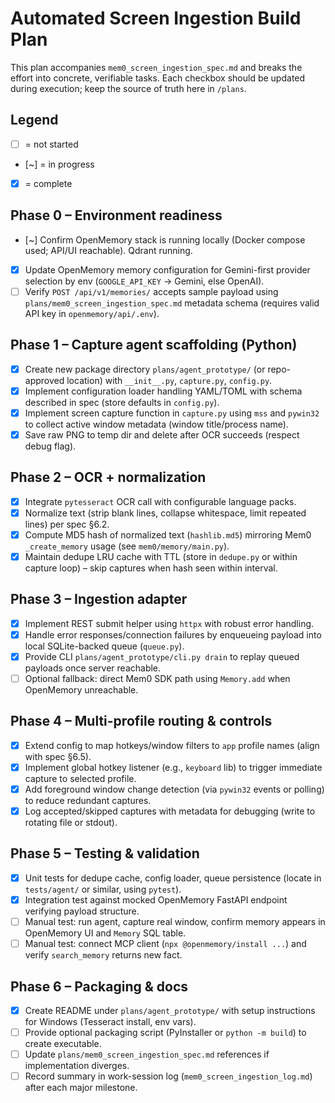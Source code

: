 # Automated Screen Ingestion Build Plan

This plan accompanies `mem0_screen_ingestion_spec.md` and breaks the effort into concrete, verifiable tasks. Each checkbox should be updated during execution; keep the source of truth here in `/plans`.

## Legend

- [ ] = not started
- [~] = in progress
- [x] = complete

## Phase 0 – Environment readiness

- [~] Confirm OpenMemory stack is running locally (Docker compose used; API/UI reachable). Qdrant running.
- [x] Update OpenMemory memory configuration for Gemini-first provider selection by env (`GOOGLE_API_KEY` → Gemini, else OpenAI).
- [ ] Verify `POST /api/v1/memories/` accepts sample payload using `plans/mem0_screen_ingestion_spec.md` metadata schema (requires valid API key in `openmemory/api/.env`).

## Phase 1 – Capture agent scaffolding (Python)

- [x] Create new package directory `plans/agent_prototype/` (or repo-approved location) with `__init__.py`, `capture.py`, `config.py`.
- [x] Implement configuration loader handling YAML/TOML with schema described in spec (store defaults in `config.py`).
- [x] Implement screen capture function in `capture.py` using `mss` and `pywin32` to collect active window metadata (window title/process name).
- [x] Save raw PNG to temp dir and delete after OCR succeeds (respect debug flag).

## Phase 2 – OCR + normalization

- [x] Integrate `pytesseract` OCR call with configurable language packs.
- [x] Normalize text (strip blank lines, collapse whitespace, limit repeated lines) per spec §6.2.
- [x] Compute MD5 hash of normalized text (`hashlib.md5`) mirroring Mem0 `_create_memory` usage (see `mem0/memory/main.py`).
- [x] Maintain dedupe LRU cache with TTL (store in `dedupe.py` or within capture loop) – skip captures when hash seen within interval.

## Phase 3 – Ingestion adapter

- [x] Implement REST submit helper using `httpx` with robust error handling.
- [x] Handle error responses/connection failures by enqueueing payload into local SQLite-backed queue (`queue.py`).
- [x] Provide CLI `plans/agent_prototype/cli.py drain` to replay queued payloads once server reachable.
- [ ] Optional fallback: direct Mem0 SDK path using `Memory.add` when OpenMemory unreachable.

## Phase 4 – Multi-profile routing & controls

- [x] Extend config to map hotkeys/window filters to `app` profile names (align with spec §6.5).
- [x] Implement global hotkey listener (e.g., `keyboard` lib) to trigger immediate capture to selected profile.
- [x] Add foreground window change detection (via `pywin32` events or polling) to reduce redundant captures.
- [x] Log accepted/skipped captures with metadata for debugging (write to rotating file or stdout).

## Phase 5 – Testing & validation

- [x] Unit tests for dedupe cache, config loader, queue persistence (locate in `tests/agent/` or similar, using `pytest`).
- [x] Integration test against mocked OpenMemory FastAPI endpoint verifying payload structure.
- [ ] Manual test: run agent, capture real window, confirm memory appears in OpenMemory UI and `Memory` SQL table.
- [ ] Manual test: connect MCP client (`npx @openmemory/install ...`) and verify `search_memory` returns new fact.

## Phase 6 – Packaging & docs

- [x] Create README under `plans/agent_prototype/` with setup instructions for Windows (Tesseract install, env vars).
- [ ] Provide optional packaging script (PyInstaller or `python -m build`) to create executable.
- [ ] Update `plans/mem0_screen_ingestion_spec.md` references if implementation diverges.
- [ ] Record summary in work-session log (`mem0_screen_ingestion_log.md`) after each major milestone.
